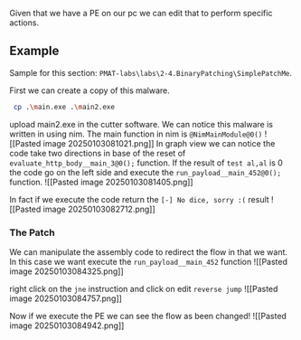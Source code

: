 Given that we have a PE on our pc we can edit that to perform specific actions.

## Example
Sample for this section: `PMAT-labs\labs\2-4.BinaryPatching\SimplePatchMe`.

First we can create a copy of this malware.
```bash
 cp .\main.exe .\main2.exe
```

upload main2.exe in the cutter software. We can notice this malware is written in using nim. The main function in nim is `@NimMainModule@0()`
![[Pasted image 20250103081021.png]]
In graph view we can notice the code take two directions in base of the reset of `evaluate_http_body__main_3@0();` function. If the result of `test al,al` is 0 the code go on the left side and execute the `run_payload__main_452@0();` function.
![[Pasted image 20250103081405.png]]

In fact if we execute the code return the `[-] No dice, sorry :(` result
![[Pasted image 20250103082712.png]]

### The Patch
We can manipulate the assembly code to redirect the flow in that we want. In this case we want execute the  `run_payload__main_452` function
![[Pasted image 20250103084325.png]]

right click on the `jne` instruction and click on edit `reverse jump`
![[Pasted image 20250103084757.png]]

Now if we execute the PE we can see the flow as been changed! 
![[Pasted image 20250103084942.png]]
